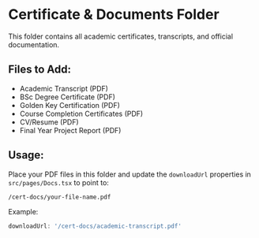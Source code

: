 # Certificate & Documents Folder

This folder contains all academic certificates, transcripts, and official documentation.

## Files to Add:
- Academic Transcript (PDF)
- BSc Degree Certificate (PDF)
- Golden Key Certification (PDF)
- Course Completion Certificates (PDF)
- CV/Resume (PDF)
- Final Year Project Report (PDF)

## Usage:
Place your PDF files in this folder and update the `downloadUrl` properties in `src/pages/Docs.tsx` to point to:
```
/cert-docs/your-file-name.pdf
```

Example:
```javascript
downloadUrl: '/cert-docs/academic-transcript.pdf'
```





